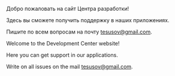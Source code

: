 Добро пожаловать на сайт Центра разработки!

Здесь вы сможете получить поддержку в наших приложениях.

Пишите по всем вопросам на почту tesusov@gmail.com.

Welcome to the Development Center website!

Here you can get support in our applications.

Write on all issues on the mail tesusov@gmail.com.
